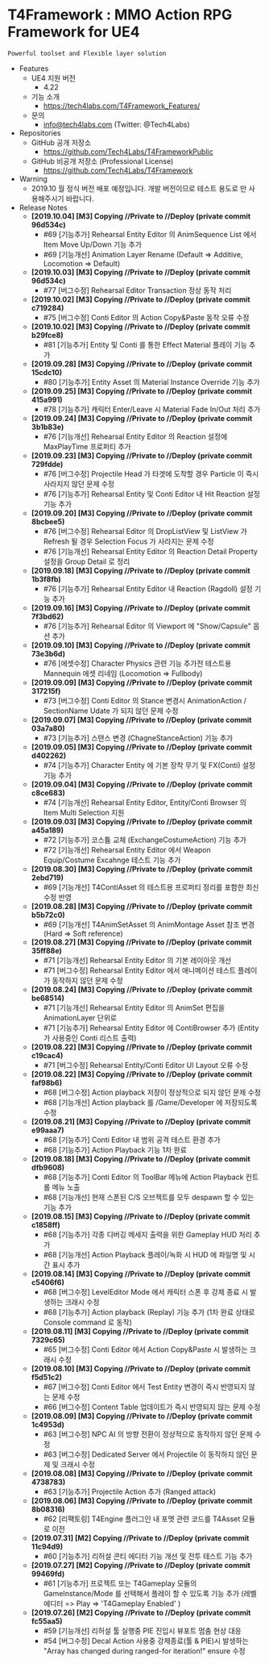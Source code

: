 # T4Framework : MMO Action RPG Framework for UE4
``` 
Powerful toolset and Flexible layer solution
``` 

- Features
  - UE4 지원 버전
    - 4.22
  - 기능 소개
    - <https://tech4labs.com/T4Framework_Features/>
  - 문의
    - <info@tech4labs.com> (Twitter: @Tech4Labs)
- Repositories
  - GitHub 공개 저장소
    - <https://github.com/Tech4Labs/T4FrameworkPublic>
  - GitHub 비공개 저장소 (Professional License)
    - <https://github.com/Tech4Labs/T4Framework>
- Warning
  - 2019.10 월 정식 버전 배포 예정입니다. 개발 버전이므로 테스트 용도로 만 사용해주시기 바랍니다.
- Release Notes
  - **[2019.10.04] [M3] Copying //Private to //Deploy (private commit 96d534c)**
	- #69 [기능추가] Rehearsal Entity Editor 의 AnimSequence List 에서 Item Move Up/Down 기능 추가
	- #69 [기능개선] Animation Layer Rename (Default => Additive, Locomotion => Default)
  - **[2019.10.03] [M3] Copying //Private to //Deploy (private commit 96d534c)**
	- #77 [버그수정] Rehearsal Editor Transaction 정상 동작 처리
  - **[2019.10.02] [M3] Copying //Private to //Deploy (private commit c719284)**
	- #75 [버그수정] Conti Editor 의 Action Copy&Paste 동작 오류 수정
  - **[2019.10.02] [M3] Copying //Private to //Deploy (private commit b29fce8)**
	- #81 [기능추가] Entity 및 Conti 를 통한 Effect Material 플레이 기능 추가
  - **[2019.09.28] [M3] Copying //Private to //Deploy (private commit 15cdc10)**
	- #80 [기능추가] Entity Asset 의 Material Instance Override 기능 추가
  - **[2019.09.25] [M3] Copying //Private to //Deploy (private commit 415a991)**
	- #78 [기능추가] 캐릭터 Enter/Leave 시 Material Fade In/Out 처리 추가
  - **[2019.09.24] [M3] Copying //Private to //Deploy (private commit 3b1b83e)**
	- #76 [기능개선] Rehearsal Entity Editor 의 Reaction 설정에 MaxPlayTime 프로퍼티 추가
  - **[2019.09.23] [M3] Copying //Private to //Deploy (private commit 729fdde)**
	- #76 [버그수정] Projectile Head 가 타겟에 도착할 경우 Particle 이 즉시 사라지지 않던 문제 수정
	- #76 [기능추가] Rehearsal Entity 및 Conti Editor 내 Hit Reaction 설정 기능 추가
  - **[2019.09.20] [M3] Copying //Private to //Deploy (private commit 8bcbee5)**
	- #76 [버그수정] Rehearsal Editor 의 DropListView 및 ListView 가 Refresh 될 경우 Selection Focus 가 사라지는 문제 수정
	- #76 [기능개선] Rehearsal Entity Editor 의 Reaction Detail Property 설정을 Group Detail 로 정리
  - **[2019.09.18] [M3] Copying //Private to //Deploy (private commit 1b3f8fb)**
	- #76 [기능추가] Rehearsal Entity Editor 내 Reaction (Ragdoll) 설정 기능 추가
  - **[2019.09.16] [M3] Copying //Private to //Deploy (private commit 7f3bd62)**
	- #76 [기능추가] Rehearsal Editor 의 Viewport 에 "Show/Capsule" 옵션 추가
  - **[2019.09.10] [M3] Copying //Private to //Deploy (private commit 73e3b6d)**
	- #76 [에셋수정] Character Physics 관련 기능 추가전 테스트용 Mannequin 에셋 리네임 (Locomotion => Fullbody)
  - **[2019.09.09] [M3] Copying //Private to //Deploy (private commit 317215f)**
	- #73 [버그수정] Conti Editor 의 Stance 변경시 AnimationAction / SectionName Udate 가 되지 않던 문제 수정
  - **[2019.09.07] [M3] Copying //Private to //Deploy (private commit 03a7a80)**
	- #73 [기능추가] 스탠스 변경 (ChagneStanceAction) 기능 추가
  - **[2019.09.05] [M3] Copying //Private to //Deploy (private commit d402262)**
	- #74 [기능추가] Character Entity 에 기본 장착 무기 및 FX(Conti) 설정 기능 추가
  - **[2019.09.04] [M3] Copying //Private to //Deploy (private commit c8ce683)**
	- #74 [기능개선] Rehearsal Entity Editor, Entity/Conti Browser 의 Item Multi Selection 지원
  - **[2019.09.03] [M3] Copying //Private to //Deploy (private commit a45a189)**
    - #72 [기능추가] 코스튬 교체 (ExchangeCostumeAction) 기능 추가
	- #72 [기능개선] Rehearsal Entity Editor 에서 Weapon Equip/Costume Excahnge 테스트 기능 추가
  - **[2019.08.30] [M3] Copying //Private to //Deploy (private commit 2ebd719)**
    - #69 [기능개선] T4ContiAsset 의 테스트용 프로퍼티 정리를 포함한 최신 수정 반영
  - **[2019.08.28] [M3] Copying //Private to //Deploy (private commit b5b72c0)**
    - #69 [기능개선] T4AnimSetAsset 의 AnimMontage Asset 참조 변경 (Hard => Soft reference)
  - **[2019.08.27] [M3] Copying //Private to //Deploy (private commit 35ff88e)**
    - #71 [기능개선] Rehearsal Entity Editor 의 기본 레이아웃 개선
	- #71 [버그수정] Rehearsal Entity Editor 에서 애니메이션 테스트 플레이가 동작하지 않던 문제 수정
  - **[2019.08.24] [M3] Copying //Private to //Deploy (private commit be68514)**
    - #71 [기능개선] Rehearsal Entity Editor 의 AnimSet 편집을 AnimationLayer 단위로 
	- #71 [기능추가] Rehearsal Entity Editor 에 ContiBrowser 추가 (Entity 가 사용중인 Conti 리스트 출력)
  - **[2019.08.22] [M3] Copying //Private to //Deploy (private commit c19cac4)**
    - #71 [버그수정] Rehearsal Entity/Conti Editor UI Layout 오류 수정
  - **[2019.08.22] [M3] Copying //Private to //Deploy (private commit faf98b6)**
    - #68 [버그수정] Action playback 저장이 정상적으로 되지 않던 문제 수정
	- #68 [기능개선] Action playback 를 /Game/Developer 에 저장되도록 수정
  - **[2019.08.21] [M3] Copying //Private to //Deploy (private commit e99aaa7)**
    - #68 [기능추가] Conti Editor 내 범위 공격 테스트 환경 추가
    - #68 [기능추가] Action Playback 기능 1차 완료
  - **[2019.08.18] [M3] Copying //Private to //Deploy (private commit dfb9608)**
    - #68 [기능추가] Conti Editor 의 ToolBar 메뉴에 Action Playback 컨트롤 메뉴 노출 
	- #68 [기능개선] 현재 스폰된 C/S 오브젝트를 모두 despawn 할 수 있는 기능 추가
  - **[2019.08.15] [M3] Copying //Private to //Deploy (private commit c1858ff)**
    - #68 [기능추가] 각종 디버깅 메세지 출력을 위한 Gameplay HUD 처리 추가 
	- #68 [기능개선] Action Playback 플레이/녹화 시 HUD 에 파일명 및 시간 표시 추가
  - **[2019.08.14] [M3] Copying //Private to //Deploy (private commit c5406f6)**
    - #68 [버그수정] LevelEditor Mode 에서 캐릭터 스폰 후 강제 종료 시 발생하는 크래시 수정
	- #68 [기능추가] Action playback (Replay) 기능 추가 (1차 완료 상태로 Console command 로 동작)
  - **[2019.08.11] [M3] Copying //Private to //Deploy (private commit 7329c65)**
    - #65 [버그수정] Conti Editor 에서 Action Copy&Paste 시 발생하는 크래시 수정
  - **[2019.08.10] [M3] Copying //Private to //Deploy (private commit f5d51c2)**
    - #67 [버그수정] Conti Editor 에서 Test Entity 변경이 즉시 반영되지 않는 문제 수정
    - #66 [버그수정] Content Table 업데이트가 즉시 반영되지 않는 문제 수정
  - **[2019.08.09] [M3] Copying //Private to //Deploy (private commit 1c4953d)**
    - #63 [버그수정] NPC AI 의 방향 전환이 정상적으로 동작하지 않던 문제 수정
    - #63 [버그수정] Dedicated Server 에서 Projectile 이 동작하지 않던 문제 및 크래시 수정
  - **[2019.08.08] [M3] Copying //Private to //Deploy (private commit 4738783)**
    - #63 [기능추가] Projectile Action 추가 (Ranged attack)
  - **[2019.08.06] [M3] Copying //Private to //Deploy (private commit 8b08316)**
    - #62 [리팩토링] T4Engine 플러그인 내 포멧 관련 코드를 T4Asset 모듈로 이전
  - **[2019.07.31] [M2] Copying //Private to //Deploy (private commit 11c94d9)**
    - #60 [기능추가] 리허설 콘티 에디터 기능 개선 및 전투 테스트 기능 추가
  - **[2019.07.27] [M2] Copying //Private to //Deploy (private commit 99469fd)**
    - #61 [기능추가] 프로젝트 또는 T4Gameplay 모듈의 GameInstance/Mode 를 선택해서 플레이 할 수 있도록 기능 추가 (레벨 에디터 => Play => 'T4Gameplay Enabled' )
  - **[2019.07.26] [M2] Copying //Private to //Deploy (private commit fc55aa5)**
    - #59 [기능개선] 리허설 툴 실행중 PIE 진입시 뷰포트 멈춤 현상 대응
    - #54 [버그수정] Decal Action 사용중 강제종료(툴 & PIE)시 발생하는 "Array has changed during ranged-for iteration!" ensure 수정
